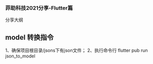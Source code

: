 ### 菲助科技2021分享-Flutter篇

分享大纲

## model 转换指令
1、确保项目根目录/jsons下有json文件；
2、执行命令行 flutter pub run json_to_model
